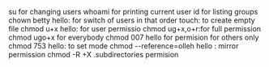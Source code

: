 su for changing users
whoami for printing current user
id for listing groups
chown betty hello: for switch of users in that order
touch: to create empty file
chmod u+x hello: for user permissio
chmod ug+x,o+r:for full permission
chmod ugo+x for everybody
chmod 007 hello for permision for others only
chmod 753 hello: to set mode
chmod --reference=olleh hello : mirror permission
chmod -R +X .subdirectories permision